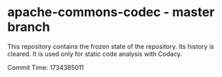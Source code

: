 # apache-commons-codec - master branch

This repository contains the frozen state of the repository.
Its history is cleared. It is used only for static code
analysis with Codacy.

Commit Time: 1734385011